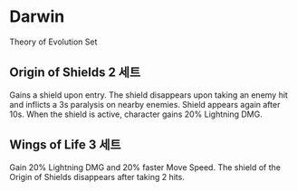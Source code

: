 # Darwin

Theory of Evolution Set

## Origin of Shields 2 세트

Gains a shield upon entry. The shield disappears upon taking an enemy hit and inflicts a 3s paralysis on nearby enemies. Shield appears again after 10s. When the shield is active, character gains 20% Lightning DMG.

## Wings of Life 3 세트

Gain 20% Lightning DMG and 20% faster Move Speed. The shield of the Origin of Shields disappears after taking 2 hits.
